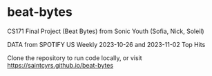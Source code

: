 # beat-bytes
CS171 Final Project (Beat Bytes) from Sonic Youth (Sofia, Nick, Soleil)

DATA from SPOTIFY US Weekly 2023-10-26 and 2023-11-02 Top Hits

Clone the repository to run code locally, or visit https://saintcyrs.github.io/beat-bytes
